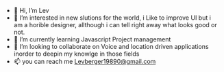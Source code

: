 - 👋 Hi, I’m Lev 
- 👀 I’m interested in new slutions for the world, i Like to improve UI but i am a horible designer, allthough i can tell right away what looks good or not. 
- 🌱 I’m currently learning Javascript Project management
- 💞️ I’m looking to collaborate on Voice and location driven applications inorder to deepin my knowlge in those fields
- 📫 you can reach me Levberger19890@gmail.com 

<!---
be-lev/be-lev is a ✨ special ✨ repository because its `README.md` (this file) appears on your GitHub profile.
You can click the Preview link to take a look at your changes.
--->
